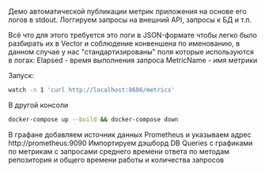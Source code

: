 Демо автоматической публикации метрик приложения на основе его логов в stdout.
Логгируем запросы на внешний API, запросы к БД и т.п.

Всё что для этого требуется это логи в JSON-формате чтобы легко было разбирать их в Vector и соблюдение конвеншена
по именованию, в данном случае у нас "стандартизированы" поля которые используются в логах:
Elapsed - время выполнения запроса
MetricName - имя метрики


Запуск:
```bash
watch -n 1 'curl http://localhost:8686/metrics'
```

В другой консоли
```bash
docker-compose up --build && docker-compose down
```

В графане добавляем источник данных Prometheus и указываем адрес http://prometheus:9090
Импортируем дэшборд DB Queries с графиками по метрикам с запросами среднего времени ответа по методам репозитория и
общего времени работы и количества запросов
